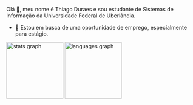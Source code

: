 

<p>
  Olá 👋, meu nome é Thiago Duraes e sou estudante de Sistemas de Informação da Universidade Federal de Uberlândia. 

  - 🔭 Estou em busca de uma oportunidade de emprego, especialmente para estágio.
</p>

<div align="left">
  <img src="https://github-readme-stats.vercel.app/api?username=thDuraes&hide_title=false&hide_rank=false&show_icons=true&include_all_commits=true&count_private=true&disable_animations=false&theme=discord_old_blurple&locale=pt-br&hide_border=false&order=1" height="150" alt="stats graph"  />
  <img src="https://github-readme-stats.vercel.app/api/top-langs?username=thDuraes&locale=pt-br&hide_title=false&layout=compact&card_width=320&langs_count=5&theme=discord_old_blurple&hide_border=false&order=2" height="150" alt="languages graph"  />
</div>





